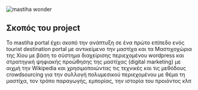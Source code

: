 ![mastiha wonder](https://raw.githubusercontent.com/ellak-monades-aristeias/MastihaPortal/master/Images/mastiha_wonder.jpg)

## Σκοπός του project

Το mastiha portal έχει σκοπό την ανάπτυξη σε ένα πρώτο επίπεδο ενός tourist destination portal με αντικείμενο την μαστίχα και τα Μαστιχοχώρια της Χίου με βάση το σύστημα διαχείρισης περιεχομένου wordpress και στρατηγική ψηφιακής προώθησης της μαστίχας (digital marketing) με αιχμή την Wikipedia και χρησιμοποιώντας τις τεχνικές και τις μεθόδους crowdsourcing για την συλλογή πολυμεσικού περιεχομένου με θέμα τη μαστίχα, τον τρόπο παραγωγής, εμπορίας, την ιστορία του προιόντος κλπ
